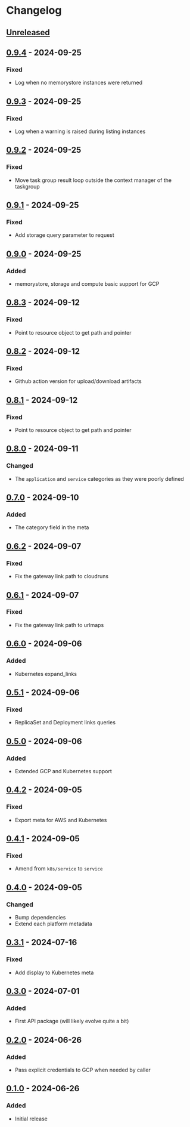# Changelog

## [Unreleased][]

[Unreleased]: https://github.com/lueurdev/lueur/compare/0.9.4..HEAD

## [0.9.4][] - 2024-09-25

[0.9.4]: https://github.com/lueurdev/lueur/compare/0.9.3..0.9.4

### Fixed

-   Log when no memorystore instances were returned

## [0.9.3][] - 2024-09-25

[0.9.3]: https://github.com/lueurdev/lueur/compare/0.9.2..0.9.3

### Fixed

-   Log when a warning is raised during listing instances

## [0.9.2][] - 2024-09-25

[0.9.2]: https://github.com/lueurdev/lueur/compare/0.9.1..0.9.2

### Fixed

-   Move task group result loop outside the context manager of the taskgroup

## [0.9.1][] - 2024-09-25

[0.9.1]: https://github.com/lueurdev/lueur/compare/0.9.0..0.9.1

### Fixed

-   Add storage query parameter to request

## [0.9.0][] - 2024-09-25

[0.9.0]: https://github.com/lueurdev/lueur/compare/0.8.3..0.9.0

### Added

-   memorystore, storage and compute basic support for GCP

## [0.8.3][] - 2024-09-12

[0.8.3]: https://github.com/lueurdev/lueur/compare/0.8.2..0.8.3

### Fixed

-   Point to resource object to get path and pointer

## [0.8.2][] - 2024-09-12

[0.8.2]: https://github.com/lueurdev/lueur/compare/0.8.1..0.8.2

### Fixed

-   Github action version for upload/download artifacts

## [0.8.1][] - 2024-09-12

[0.8.1]: https://github.com/lueurdev/lueur/compare/0.8.0..0.8.1

### Fixed

-   Point to resource object to get path and pointer

## [0.8.0][] - 2024-09-11

[0.8.0]: https://github.com/lueurdev/lueur/compare/0.7.0..0.8.0

### Changed

-   The `application` and `service` categories as they were poorly defined

## [0.7.0][] - 2024-09-10

[0.7.0]: https://github.com/lueurdev/lueur/compare/0.6.2..0.7.0

### Added

-   The category field in the meta

## [0.6.2][] - 2024-09-07

[0.6.2]: https://github.com/lueurdev/lueur/compare/0.6.1..0.6.2

### Fixed

-   Fix the gateway link path to cloudruns

## [0.6.1][] - 2024-09-07

[0.6.1]: https://github.com/lueurdev/lueur/compare/0.6.0..0.6.1

### Fixed

-   Fix the gateway link path to urlmaps

## [0.6.0][] - 2024-09-06

[0.6.0]: https://github.com/lueurdev/lueur/compare/0.5.1..0.6.0

### Added

-   Kubernetes expand_links

## [0.5.1][] - 2024-09-06

[0.5.1]: https://github.com/lueurdev/lueur/compare/0.5.0..0.5.1

### Fixed

-   ReplicaSet and Deployment links queries

## [0.5.0][] - 2024-09-06

[0.5.0]: https://github.com/lueurdev/lueur/compare/0.4.2..0.5.0

### Added

-   Extended GCP and Kubernetes support

## [0.4.2][] - 2024-09-05

[0.4.2]: https://github.com/lueurdev/lueur/compare/0.4.1..0.4.2

### Fixed

-   Export meta for AWS and Kubernetes

## [0.4.1][] - 2024-09-05

[0.4.1]: https://github.com/lueurdev/lueur/compare/0.4.0..0.4.1

### Fixed

-   Amend from `k8s/service` to `service`

## [0.4.0][] - 2024-09-05

[0.4.0]: https://github.com/lueurdev/lueur/compare/0.3.1..0.4.0

### Changed

-   Bump dependencies
-   Extend each platform metadata

## [0.3.1][] - 2024-07-16

[0.3.1]: https://github.com/lueurdev/lueur/compare/0.3.0..0.3.1

### Fixed

-   Add display to Kubernetes meta

## [0.3.0][] - 2024-07-01

[0.3.0]: https://github.com/lueurdev/lueur/compare/0.2.0..0.3.0

### Added

-   First API package (will likely evolve quite a bit)

## [0.2.0][] - 2024-06-26

[0.2.0]: https://github.com/lueurdev/lueur/compare/0.1.0..0.2.0

### Added

-   Pass explicit credentials to GCP when needed by caller

## [0.1.0][] - 2024-06-26

[0.1.0]: https://github.com/lueurdev/lueur/tree/0.1.0

### Added

-   Initial release
